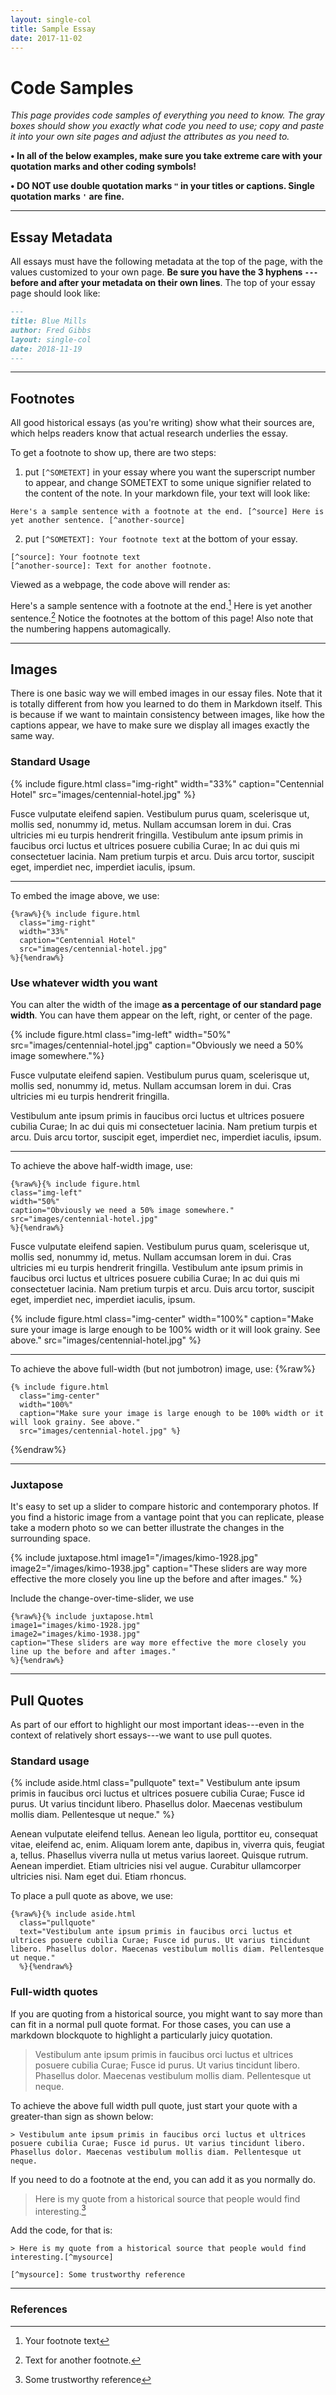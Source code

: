 ```yaml
---
layout: single-col
title: Sample Essay
date: 2017-11-02
---
```


# Code Samples

*This page provides code samples of everything you need to know. The gray boxes should show you exactly what code you need to use; copy and paste it into your own site pages and adjust the attributes as you need to.*


**• In all of the below examples, make sure you take extreme care with your quotation marks and other coding symbols!**

**• DO NOT use double quotation marks `"` in your titles or captions. Single quotation marks `'` are fine.**

---

## Essay Metadata
All essays must have the following metadata at the top of the page, with the values customized to your own page. **Be sure you have the 3 hyphens `---` before and after your metadata on their own lines**. The top of your essay page should look like:

``` markdown
---
title: Blue Mills
author: Fred Gibbs
layout: single-col
date: 2018-11-19
---
```


---


## Footnotes
All good historical essays (as you're writing) show what their sources are, which helps readers know that actual research underlies the essay.

To get a footnote to show up, there are two steps:

1) put `[^SOMETEXT]` in your essay where you want the superscript number to appear, and change SOMETEXT to some unique signifier related to the content of the note. In your markdown file, your text will look like:

```
Here's a sample sentence with a footnote at the end. [^source] Here is yet another sentence. [^another-source]
```

2) put  `[^SOMETEXT]: Your footnote text` at the bottom of your essay.


```
[^source]: Your footnote text
[^another-source]: Text for another footnote.
```

Viewed as a webpage, the code above will render as:

Here's a sample sentence with a footnote at the end.[^source] Here is yet another sentence.[^another-source]  Notice the footnotes at the bottom of this page! Also note that the numbering happens automagically.

[^source]: Your footnote text
[^another-source]: Text for another footnote.



---


## Images
There is one basic way we will embed images in our essay files. Note that it is totally different from how you learned to do them in Markdown itself. This is because if we want to maintain consistency between images, like how the captions appear, we have to make sure we display all images exactly the same way.


### Standard Usage

{% include figure.html class="img-right" width="33%" caption="Centennial Hotel" src="images/centennial-hotel.jpg" %}

Fusce vulputate eleifend sapien. Vestibulum purus quam, scelerisque ut, mollis sed, nonummy id, metus. Nullam accumsan lorem in dui. Cras ultricies mi eu turpis hendrerit fringilla. Vestibulum ante ipsum primis in faucibus orci luctus et ultrices posuere cubilia Curae; In ac dui quis mi consectetuer lacinia. Nam pretium turpis et arcu. Duis arcu tortor, suscipit eget, imperdiet nec, imperdiet iaculis, ipsum.


---


To embed the image above, we use:
```
{%raw%}{% include figure.html
  class="img-right"
  width="33%"
  caption="Centennial Hotel"
  src="images/centennial-hotel.jpg"
%}{%endraw%}
```


### Use whatever width you want
You can alter the width of the image **as a percentage of our standard page width**. You can have them appear on the left, right, or center of the page.


{% include figure.html class="img-left" width="50%" src="images/centennial-hotel.jpg" caption="Obviously we need a 50% image somewhere."%}

Fusce vulputate eleifend sapien. Vestibulum purus quam, scelerisque ut, mollis sed, nonummy id, metus. Nullam accumsan lorem in dui. Cras ultricies mi eu turpis hendrerit fringilla.

Vestibulum ante ipsum primis in faucibus orci luctus et ultrices posuere cubilia Curae; In ac dui quis mi consectetuer lacinia. Nam pretium turpis et arcu. Duis arcu tortor, suscipit eget, imperdiet nec, imperdiet iaculis, ipsum.



---


To achieve the above half-width image, use:
```
{%raw%}{% include figure.html
class="img-left"
width="50%"
caption="Obviously we need a 50% image somewhere."
src="images/centennial-hotel.jpg"
%}{%endraw%}
```


Fusce vulputate eleifend sapien. Vestibulum purus quam, scelerisque ut, mollis sed, nonummy id, metus. Nullam accumsan lorem in dui. Cras ultricies mi eu turpis hendrerit fringilla. Vestibulum ante ipsum primis in faucibus orci luctus et ultrices posuere cubilia Curae; In ac dui quis mi consectetuer lacinia. Nam pretium turpis et arcu. Duis arcu tortor, suscipit eget, imperdiet nec, imperdiet iaculis, ipsum.

{% include figure.html class="img-center" width="100%" caption="Make sure your image is large enough to be 100% width or it will look grainy. See above."  src="images/centennial-hotel.jpg" %}


---


To achieve the above full-width (but not jumbotron) image, use:
{%raw%}
```
{% include figure.html
  class="img-center"
  width="100%"
  caption="Make sure your image is large enough to be 100% width or it will look grainy. See above."
  src="images/centennial-hotel.jpg" %}
```
{%endraw%}



---


### Juxtapose
It's easy to set up a slider to compare historic and contemporary photos. If you find a historic image from a vantage point that you can replicate, please take a modern photo so we can better illustrate the changes in the surrounding space.

{% include juxtapose.html
image1="/images/kimo-1928.jpg"
image2="/images/kimo-1938.jpg"
caption="These sliders are way more effective the more closely you line up the before and after images."
%}

Include the change-over-time-slider, we use

```
{%raw%}{% include juxtapose.html
image1="images/kimo-1928.jpg"
image2="images/kimo-1938.jpg"
caption="These sliders are way more effective the more closely you line up the before and after images."
%}{%endraw%}
```



---



## Pull Quotes

As part of our effort to highlight our most important ideas---even in the context of relatively short essays---we want to use pull quotes.

### Standard usage
{% include aside.html class="pullquote" text="
Vestibulum ante ipsum primis in faucibus orci luctus et ultrices posuere cubilia Curae; Fusce id purus. Ut varius tincidunt libero. Phasellus dolor. Maecenas vestibulum mollis diam. Pellentesque ut neque." %}

Aenean vulputate eleifend tellus. Aenean leo ligula, porttitor eu, consequat vitae, eleifend ac, enim. Aliquam lorem ante, dapibus in, viverra quis, feugiat a, tellus. Phasellus viverra nulla ut metus varius laoreet. Quisque rutrum. Aenean imperdiet. Etiam ultricies nisi vel augue. Curabitur ullamcorper ultricies nisi. Nam eget dui. Etiam rhoncus.


To place a pull quote as above, we use:


```
{%raw%}{% include aside.html
  class="pullquote"
  text="Vestibulum ante ipsum primis in faucibus orci luctus et ultrices posuere cubilia Curae; Fusce id purus. Ut varius tincidunt libero. Phasellus dolor. Maecenas vestibulum mollis diam. Pellentesque ut neque."
  %}{%endraw%}
```

### Full-width quotes
If you are quoting from a historical source, you might want to say more than can fit in a normal pull quote format. For those cases, you can use a markdown blockquote to highlight a particularly juicy quotation.

> Vestibulum ante ipsum primis in faucibus orci luctus et ultrices posuere cubilia Curae; Fusce id purus. Ut varius tincidunt libero. Phasellus dolor. Maecenas vestibulum mollis diam. Pellentesque ut neque.

To achieve the above full width pull quote, just start your quote with a greater-than sign as shown below:
```
> Vestibulum ante ipsum primis in faucibus orci luctus et ultrices posuere cubilia Curae; Fusce id purus. Ut varius tincidunt libero. Phasellus dolor. Maecenas vestibulum mollis diam. Pellentesque ut neque.
```

If you need to do a footnote at the end, you can add it as you normally do.

> Here is my quote from a historical source that people would find interesting.[^mysource]

[^mysource]: Some trustworthy reference


Add the code, for that is:
```
> Here is my quote from a historical source that people would find interesting.[^mysource]

[^mysource]: Some trustworthy reference
```

---

### References

